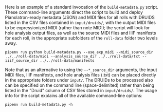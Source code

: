 Here is an example of a standard invocation of the `build-metadata.py` script.
These command-line arguments direct the script to build and deploy
Pianolatron-ready metadata (JSON) and MIDI files for all rolls with DRUIDS
listed in the CSV files contained in `input/druids/`, with the output MIDI
files to be expressionized MIDI (rather than note MIDI); the script will look
for hole analysis output files, as well as the source MIDI files and IIIF
manifests for each roll, in the appropriate subfolders of the `roll-data`
folder two levels away.

`pipenv run python build-metadata.py --use_exp_midi --midi_source_dir ../../roll-data/midi --analysis_source_dir ../../roll-data/txt --iiif_source_dir ../../roll-data/manifests`

Note that as an alternative to using the `--*_source_dir` arguments, the input
MIDI files, IIIF manifests, and hole analysis files (.txt) can be placed
directly in the appropriate folders under `input/`. The DRUIDs to be processed
also can be specified on the command line (space-delimited) rather than being
listed in the "Druid" column of CSV files stored in `input/druids/`. The usage
info for the script explains all of the available command-line options:

`pipenv run build-metadata.py -h`

